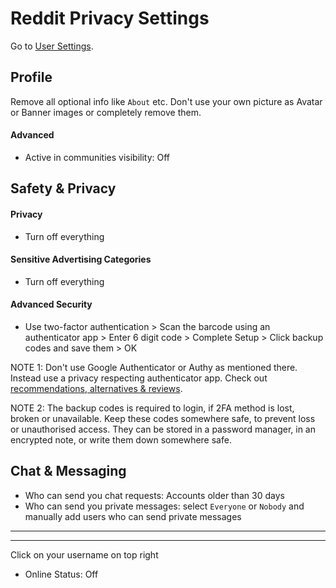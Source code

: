 # Reddit Privacy Settings

Go to [User Settings](https://www.reddit.com/settings/account).



## Profile
Remove all optional info like `About` etc. Don't use your own picture as Avatar or Banner images or completely remove them.

#### Advanced
- Active in communities visibility: Off



## Safety & Privacy

#### Privacy
- Turn off everything

#### Sensitive Advertising Categories
- Turn off everything

#### Advanced Security
- Use two-factor authentication > Scan the barcode using an authenticator app > Enter 6 digit code > Complete Setup > Click backup codes and save them > OK

NOTE 1: Don't use Google Authenticator or Authy as mentioned there. Instead use a privacy respecting authenticator app. Check out [recommendations, alternatives & reviews](https://github.com/StellarSand/privacy-settings#recommendations-alternatives--reviews).

NOTE 2: The backup codes is required to login, if 2FA method is lost, broken or unavailable. Keep these codes somewhere safe, to prevent loss or unauthorised access. They can be stored in a password manager, in an encrypted note, or write them down somewhere safe.



## Chat & Messaging
- Who can send you chat requests: Accounts older than 30 days
- Who can send you private messages: select `Everyone` or `Nobody` and manually add users who can send private messages


---
---


Click on your username on top right
- Online Status: Off
